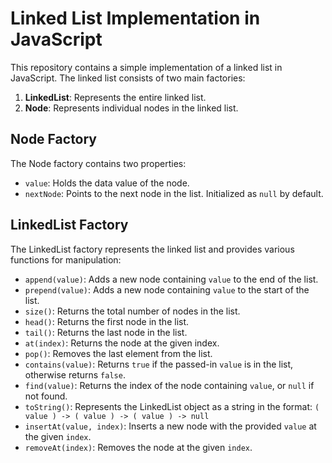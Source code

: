 # Linked List Implementation in JavaScript

This repository contains a simple implementation of a linked list in JavaScript. The linked list consists of two main factories:

1. **LinkedList**: Represents the entire linked list.
2. **Node**: Represents individual nodes in the linked list.

## Node Factory

The Node factory contains two properties:

- `value`: Holds the data value of the node.
- `nextNode`: Points to the next node in the list. Initialized as `null` by default.

## LinkedList Factory

The LinkedList factory represents the linked list and provides various functions for manipulation:

- `append(value)`: Adds a new node containing `value` to the end of the list.
- `prepend(value)`: Adds a new node containing `value` to the start of the list.
- `size()`: Returns the total number of nodes in the list.
- `head()`: Returns the first node in the list.
- `tail()`: Returns the last node in the list.
- `at(index)`: Returns the node at the given index.
- `pop()`: Removes the last element from the list.
- `contains(value)`: Returns `true` if the passed-in `value` is in the list, otherwise returns `false`.
- `find(value)`: Returns the index of the node containing `value`, or `null` if not found.
- `toString()`: Represents the LinkedList object as a string in the format: `( value ) -> ( value ) -> ( value ) -> null`
- `insertAt(value, index)`: Inserts a new node with the provided `value` at the given `index`.
- `removeAt(index)`: Removes the node at the given `index`.
